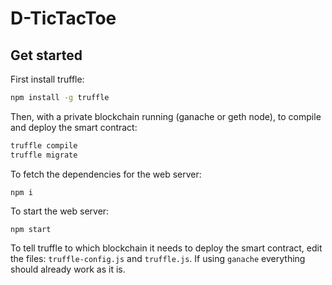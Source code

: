 # D-TicTacToe

## Get started

First install truffle:
```bash
npm install -g truffle
```

Then, with a private blockchain running (ganache or geth node), to compile and deploy the smart contract:

```bash
truffle compile
truffle migrate
```

To fetch the dependencies for the web server:

```
npm i
```

To start the web server:

```
npm start
```

To tell truffle to which blockchain it needs to deploy the smart contract, edit the files:
`truffle-config.js` and `truffle.js`.
If using `ganache` everything should already work as it is.
